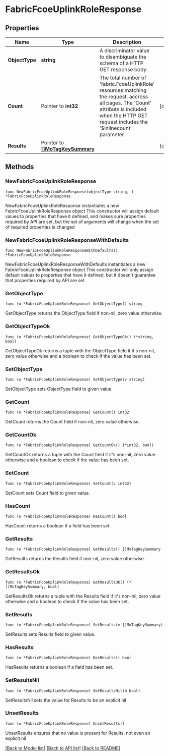 # FabricFcoeUplinkRoleResponse

## Properties

Name | Type | Description | Notes
------------ | ------------- | ------------- | -------------
**ObjectType** | **string** | A discriminator value to disambiguate the schema of a HTTP GET response body. | 
**Count** | Pointer to **int32** | The total number of &#39;fabric.FcoeUplinkRole&#39; resources matching the request, accross all pages. The &#39;Count&#39; attribute is included when the HTTP GET request includes the &#39;$inlinecount&#39; parameter. | [optional] 
**Results** | Pointer to [**[]MoTagKeySummary**](mo.TagKeySummary.md) |  | [optional] 

## Methods

### NewFabricFcoeUplinkRoleResponse

`func NewFabricFcoeUplinkRoleResponse(objectType string, ) *FabricFcoeUplinkRoleResponse`

NewFabricFcoeUplinkRoleResponse instantiates a new FabricFcoeUplinkRoleResponse object
This constructor will assign default values to properties that have it defined,
and makes sure properties required by API are set, but the set of arguments
will change when the set of required properties is changed

### NewFabricFcoeUplinkRoleResponseWithDefaults

`func NewFabricFcoeUplinkRoleResponseWithDefaults() *FabricFcoeUplinkRoleResponse`

NewFabricFcoeUplinkRoleResponseWithDefaults instantiates a new FabricFcoeUplinkRoleResponse object
This constructor will only assign default values to properties that have it defined,
but it doesn't guarantee that properties required by API are set

### GetObjectType

`func (o *FabricFcoeUplinkRoleResponse) GetObjectType() string`

GetObjectType returns the ObjectType field if non-nil, zero value otherwise.

### GetObjectTypeOk

`func (o *FabricFcoeUplinkRoleResponse) GetObjectTypeOk() (*string, bool)`

GetObjectTypeOk returns a tuple with the ObjectType field if it's non-nil, zero value otherwise
and a boolean to check if the value has been set.

### SetObjectType

`func (o *FabricFcoeUplinkRoleResponse) SetObjectType(v string)`

SetObjectType sets ObjectType field to given value.


### GetCount

`func (o *FabricFcoeUplinkRoleResponse) GetCount() int32`

GetCount returns the Count field if non-nil, zero value otherwise.

### GetCountOk

`func (o *FabricFcoeUplinkRoleResponse) GetCountOk() (*int32, bool)`

GetCountOk returns a tuple with the Count field if it's non-nil, zero value otherwise
and a boolean to check if the value has been set.

### SetCount

`func (o *FabricFcoeUplinkRoleResponse) SetCount(v int32)`

SetCount sets Count field to given value.

### HasCount

`func (o *FabricFcoeUplinkRoleResponse) HasCount() bool`

HasCount returns a boolean if a field has been set.

### GetResults

`func (o *FabricFcoeUplinkRoleResponse) GetResults() []MoTagKeySummary`

GetResults returns the Results field if non-nil, zero value otherwise.

### GetResultsOk

`func (o *FabricFcoeUplinkRoleResponse) GetResultsOk() (*[]MoTagKeySummary, bool)`

GetResultsOk returns a tuple with the Results field if it's non-nil, zero value otherwise
and a boolean to check if the value has been set.

### SetResults

`func (o *FabricFcoeUplinkRoleResponse) SetResults(v []MoTagKeySummary)`

SetResults sets Results field to given value.

### HasResults

`func (o *FabricFcoeUplinkRoleResponse) HasResults() bool`

HasResults returns a boolean if a field has been set.

### SetResultsNil

`func (o *FabricFcoeUplinkRoleResponse) SetResultsNil(b bool)`

 SetResultsNil sets the value for Results to be an explicit nil

### UnsetResults
`func (o *FabricFcoeUplinkRoleResponse) UnsetResults()`

UnsetResults ensures that no value is present for Results, not even an explicit nil

[[Back to Model list]](../README.md#documentation-for-models) [[Back to API list]](../README.md#documentation-for-api-endpoints) [[Back to README]](../README.md)


